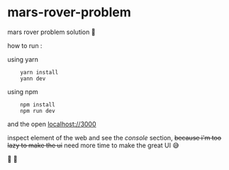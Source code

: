 # mars-rover-problem
mars rover problem solution :thinking:

how to run :

using yarn
```
    yarn install
    yann dev
```

using npm
```
    npm install
    npm run dev
```


and the open [localhost://3000](http://localhost:3000)

inspect element of the web and see the *console* section, ~~because i'm too lazy to make the ui~~ need more time to make the great UI :sweat_smile:

:tada: :tada:
